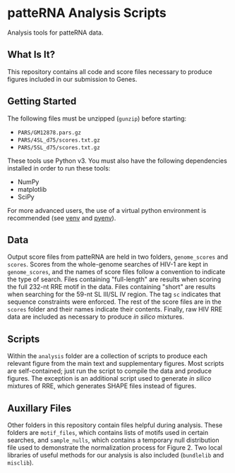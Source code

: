 # patteRNA Analysis Scripts

Analysis tools for patteRNA data.


## What Is It?

This repository contains all code and score files necessary to produce figures included in our submission to Genes.

## Getting Started

The following files must be unzipped (`gunzip`) before starting:
* `PARS/GM12878.pars.gz`
* `PARS/4SL_d75/scores.txt.gz`
* `PARS/5SL_d75/scores.txt.gz`

These tools use Python v3. You must also have the following dependencies installed in order to run these tools:

* NumPy
* matplotlib
* SciPy

For more advanced users, the use of a virtual python environment is recommended (see [venv](https://docs.python.org/3/library/venv.html#module-venv) and [pyenv](https://github.com/pyenv/pyenv)).

## Data

Output score files from patteRNA are held in two folders, `genome_scores` and `scores`. Scores from the whole-genome searches of HIV-1 are kept in `genome_scores`, and the names of score files follow a convention to indicate the type of search. Files containing "full-length" are results when scoring the full 232-nt RRE motif in the data. Files containing "short" are results when searching for the 59-nt SL III/SL IV region. The tag `sc` indicates that sequence constraints were enforced. The rest of the score files are in the `scores` folder and their names indicate their contents. Finally, raw HIV RRE data are included as necessary to produce *in silico* mixtures.

## Scripts

Within the `analysis` folder are a collection of scripts to produce each relevant figure from the main text and supplementary figures. Most scripts are self-contained; just run the script to compile the data and produce figures. The exception is an additional script used to generate *in silico* mixtures of RRE, which generates SHAPE files instead of figures.

## Auxillary Files

Other folders in this repository contain files helpful during analysis. These folders are `motif_files`, which contains lists of motifs used in certain searches, and `sample_nulls`, which contains a temporary null distribution file used to demonstrate the normalization process for Figure 2. Two local libraries of useful methods for our analysis is also included (`bundlelib` and `misclib`).
